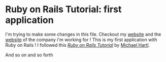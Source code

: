 # Ruby on Rails Tutorial: first application

I'm trying to make some changes in this file. 
Checkout my 
[website](http://mathieulajoinie.fr)
and the
[website](idol.io) 
of the company i'm working for ! 
This is my first application with Ruby on Rails !
I followed this
[*Ruby on Rails Tutorial*](http://railstutorial.org/)
by [Michael Hartl](http://michaelhartl.com/).


And so on and so forth